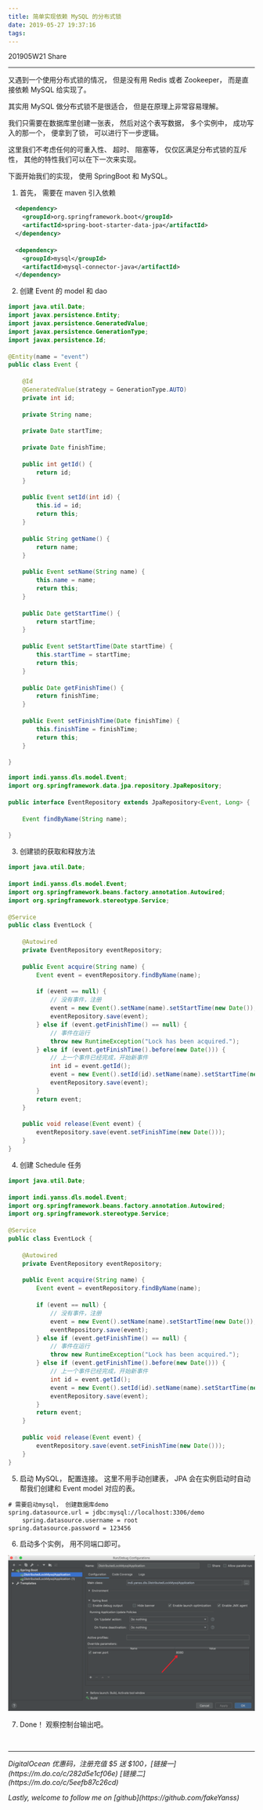 ```yaml
---
title: 简单实现依赖 MySQL 的分布式锁
date: 2019-05-27 19:37:16
tags:
---
```

201905W21 Share

<!-- more -->

---

又遇到一个使用分布式锁的情况， 但是没有用 Redis 或者 Zookeeper， 而是直接依赖 MySQL 给实现了。

其实用 MySQL 做分布式锁不是很适合， 但是在原理上非常容易理解。

我们只需要在数据库里创建一张表， 然后对这个表写数据， 多个实例中， 成功写入的那一个， 便拿到了锁， 可以进行下一步逻辑。

这里我们不考虑任何的可重入性、 超时、 阻塞等， 仅仅区满足分布式锁的互斥性， 其他的特性我们可以在下一次来实现。

下面开始我们的实现， 使用 SpringBoot 和 MySQL。

1. 首先， 需要在 maven 引入依赖

```xml
  <dependency>
    <groupId>org.springframework.boot</groupId>
    <artifactId>spring-boot-starter-data-jpa</artifactId>
  </dependency>

  <dependency>
    <groupId>mysql</groupId>
    <artifactId>mysql-connector-java</artifactId>
  </dependency>
```

2. 创建 Event 的 model 和 dao

```java
import java.util.Date;
import javax.persistence.Entity;
import javax.persistence.GeneratedValue;
import javax.persistence.GenerationType;
import javax.persistence.Id;

@Entity(name = "event")
public class Event {

    @Id
    @GeneratedValue(strategy = GenerationType.AUTO)
    private int id;

    private String name;

    private Date startTime;

    private Date finishTime;

    public int getId() {
        return id;
    }

    public Event setId(int id) {
        this.id = id;
        return this;
    }

    public String getName() {
        return name;
    }

    public Event setName(String name) {
        this.name = name;
        return this;
    }

    public Date getStartTime() {
        return startTime;
    }

    public Event setStartTime(Date startTime) {
        this.startTime = startTime;
        return this;
    }

    public Date getFinishTime() {
        return finishTime;
    }

    public Event setFinishTime(Date finishTime) {
        this.finishTime = finishTime;
        return this;
    }

}
```

```java
import indi.yanss.dls.model.Event;
import org.springframework.data.jpa.repository.JpaRepository;

public interface EventRepository extends JpaRepository<Event, Long> {

    Event findByName(String name);

}
```

3. 创建锁的获取和释放方法

```java
import java.util.Date;

import indi.yanss.dls.model.Event;
import org.springframework.beans.factory.annotation.Autowired;
import org.springframework.stereotype.Service;

@Service
public class EventLock {

    @Autowired
    private EventRepository eventRepository;

    public Event acquire(String name) {
        Event event = eventRepository.findByName(name);

        if (event == null) {
            // 没有事件，注册
            event = new Event().setName(name).setStartTime(new Date());
            eventRepository.save(event);
        } else if (event.getFinishTime() == null) {
            // 事件在运行
            throw new RuntimeException("Lock has been acquired.");
        } else if (event.getFinishTime().before(new Date())) {
            // 上一个事件已经完成，开始新事件
            int id = event.getId();
            event = new Event().setId(id).setName(name).setStartTime(new Date());
            eventRepository.save(event);
        }
        return event;
    }

    public void release(Event event) {
        eventRepository.save(event.setFinishTime(new Date()));
    }
}
```

4. 创建 Schedule 任务

```java
import java.util.Date;

import indi.yanss.dls.model.Event;
import org.springframework.beans.factory.annotation.Autowired;
import org.springframework.stereotype.Service;

@Service
public class EventLock {

    @Autowired
    private EventRepository eventRepository;

    public Event acquire(String name) {
        Event event = eventRepository.findByName(name);

        if (event == null) {
            // 没有事件，注册
            event = new Event().setName(name).setStartTime(new Date());
            eventRepository.save(event);
        } else if (event.getFinishTime() == null) {
            // 事件在运行
            throw new RuntimeException("Lock has been acquired.");
        } else if (event.getFinishTime().before(new Date())) {
            // 上一个事件已经完成，开始新事件
            int id = event.getId();
            event = new Event().setId(id).setName(name).setStartTime(new Date());
            eventRepository.save(event);
        }
        return event;
    }

    public void release(Event event) {
        eventRepository.save(event.setFinishTime(new Date()));
    }
}
```

5. 启动 MySQL， 配置连接。 这里不用手动创建表， JPA 会在实例启动时自动帮我们创建和 Event model 对应的表。

```properties
# 需要启动mysql， 创建数据库demo
spring.datasource.url = jdbc:mysql://localhost:3306/demo
    spring.datasource.username = root
spring.datasource.password = 123456
```

6. 启动多个实例， 用不同端口即可。

![多实例配置](https://raw.githubusercontent.com/fakeYanss/imgplace/master/2019/image.4orwrpw8u3o.png)

7. Done！ 观察控制台输出吧。

<br>

---

<p id="div-border-left-red"><i>DigitalOcean 优惠码，注册充值 $5 送 $100，[链接一](https://m.do.co/c/282d5e1cf06e) [链接二](https://m.do.co/c/5eefb87c26cd)</i></span>
<p id="div-border-left-red"><i>Lastly, welcome to follow me on [github](https://github.com/fakeYanss)</i></p>
